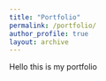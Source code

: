 ```yaml
---
title: "Portfolio"
permalink: /portfolio/
author_profile: true
layout: archive
---
```


Hello this is my portfolio
